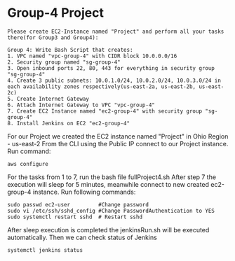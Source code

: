 # Group-4 Project

```
Please create EC2-Instance named "Project" and perform all your tasks there(for Group3 and Group4):

Group 4: Write Bash Script that creates:
1. VPC named "vpc-group-4" with CIDR block 10.0.0.0/16
2. Security group named "sg-group-4"
3. Open inbound ports 22, 80, 443 for everything in security group "sg-group-4"
4. Create 3 public subnets: 10.0.1.0/24, 10.0.2.0/24, 10.0.3.0/24 in each availability zones respectively(us-east-2a, us-east-2b, us-east-2c) 
5. Create Internet Gateway
6. Attach Internet Gateway to VPC "vpc-group-4"
7. Create EC2 Instance named "ec2-group-4" with security group "sg-group-4"
8. Install Jenkins on EC2 "ec2-group-4"
```

For our Project we created the EC2 instance named "Project" in Ohio Region - us-east-2
From the CLI using the Public IP connect to our Project instance.
Run command:

```
aws configure 
```

For the tasks from 1 to 7, run the bash file fullProject4.sh
After step 7 the execution will sleep for 5 minutes, meanwhile connect to new created ec2-group-4 instance.
Run following commands:

```
sudo passwd ec2-user         #Change password
sudo vi /etc/ssh/sshd_config #Change PasswordAuthentication to YES
sudo systemctl restart sshd  # Restart sshd
```

After sleep execution is completed the jenkinsRun.sh will be executed automatically.
Then we can check status of Jenkins

```
systemctl jenkins status
```


